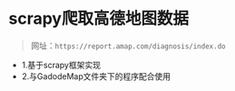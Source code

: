 # scrapy爬取高德地图数据
>网址：`https://report.amap.com/diagnosis/index.do`

- 1.基于scrapy框架实现
- 2.与GadodeMap文件夹下的程序配合使用